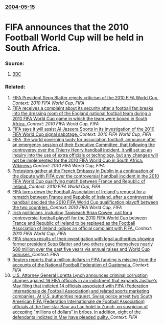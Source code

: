 ### [2004-05-15](/news/2004/05/15/index.md)

#  FIFA announces that the 2010 Football World Cup will be held in South Africa. 




### Source:

1. [BBC](http://news.bbc.co.uk/sport1/hi/football/africa/3716521.stm)

### Related:

1. [FIFA President Sepp Blatter rejects criticism of the 2010 FIFA World Cup. ](/news/2010/07/11/fifa-president-sepp-blatter-rejects-criticism-of-the-2010-fifa-world-cup.md) _Context: 2010 FIFA World Cup, FIFA_
2. [FIFA receives a complaint about its security after a football fan breaks into the dressing room of the England national football team during a 2010 FIFA World Cup game in which the team were booed in South Africa. ](/news/2010/06/18/fifa-receives-a-complaint-about-its-security-after-a-football-fan-breaks-into-the-dressing-room-of-the-england-national-football-team-during.md) _Context: 2010 FIFA World Cup, FIFA_
3. [FIFA says it will assist Al Jazeera Sports in its investigation of the 2010 FIFA World Cup signal sabotage. ](/news/2010/06/13/fifa-says-it-will-assist-al-jazeera-sports-in-its-investigation-of-the-2010-fifa-world-cup-signal-sabotage.md) _Context: 2010 FIFA World Cup, FIFA_
4. [ FIFA, the world governing body for association football, announce after an emergency session of their Executive Committee, that following the controversy over the Thierry Henry handball incident, it will set up an inquiry into the use of extra officials or technology, but any changes will not be implemented for the 2010 FIFA World Cup in South Africa. Wikinews](/news/2009/12/2/fifa-the-world-governing-body-for-association-football-announce-after-an-emergency-session-of-their-executive-committee-that-following-t.md) _Context: 2010 FIFA World Cup, FIFA_
5. [ Protestors gather at the French Embassy in Dublin in a continuation of the dispute with FIFA over the controversial handball incident in the 2010 FIFA World Cup qualifying match between France and Republic of Ireland. ](/news/2009/11/21/protestors-gather-at-the-french-embassy-in-dublin-in-a-continuation-of-the-dispute-with-fifa-over-the-controversial-handball-incident-in-th.md) _Context: 2010 FIFA World Cup, FIFA_
6. [ FIFA turns down the Football Association of Ireland's request for a rematch between France and Republic of Ireland, after a controversial handball decided the 2010 FIFA World Cup qualification playoff between the two countries. ](/news/2009/11/20/fifa-turns-down-the-football-association-of-ireland-s-request-for-a-rematch-between-france-and-republic-of-ireland-after-a-controversial-h.md) _Context: 2010 FIFA World Cup, FIFA_
7. [ Irish politicians, including Taoiseach Brian Cowen, call for a controversial football playoff for the 2010 FIFA World Cup between France and Republic of Ireland to be replayed as the Football Association of Ireland lodges an official complaint with FIFA. ](/news/2009/11/19/irish-politicians-including-taoiseach-brian-cowen-call-for-a-controversial-football-playoff-for-the-2010-fifa-world-cup-between-france-an.md) _Context: 2010 FIFA World Cup, FIFA_
8. [FIFA shares results of their investigation with legal authorities showing former president Sepp Blatter and two others gave themselves nearly $80 million over the past five years via annual raises and World Cup bonuses. ](/news/2016/06/3/fifa-shares-results-of-their-investigation-with-legal-authorities-showing-former-president-sepp-blatter-and-two-others-gave-themselves-nearl.md) _Context: FIFA_
9. [Reuters reports that a million dollars in FIFA funding is missing from the accounts of the National Football Federation of Guatemala. ](/news/2016/01/30/reuters-reports-that-a-million-dollars-in-fifa-funding-is-missing-from-the-accounts-of-the-national-football-federation-of-guatemala.md) _Context: FIFA_
10. [U.S. Attorney General Loretta Lynch announces criminal corruption charges against 16 FIFA officials in an indictment that expands Justice's May filing that indicted 14 officials associated with FIFA (Federation Internationale de Football Association) and related sports marketing companies. At U.S. authorities request, Swiss police arrest two South American FIFA (Federation Internationale de Football Association) officials at the five-star Baur au Lac hotel in Zurich, on suspicion of accepting "millions of dollars" in bribes. In addition, eight of the defendants indicted in May have pleaded guilty. ](/news/2015/12/3/u-s-attorney-general-loretta-lynch-announces-criminal-corruption-charges-against-16-fifa-officials-in-an-indictment-that-expands-justice-s.md) _Context: FIFA_
